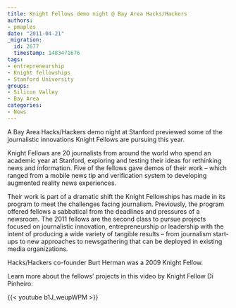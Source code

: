 ```yaml
---
title: Knight Fellows demo night @ Bay Area Hacks/Hackers
authors:
- pmaples
date: "2011-04-21"
_migration:
  id: 2677
  timestamp: 1483471676
tags:
- entrepreneurship
- Knight fellowships
- Stanford University
groups:
- Silicon Valley
- Bay Area
categories:
- News
---
```


A Bay Area Hacks/Hackers demo night at Stanford previewed some of the journalistic innovations Knight Fellows are pursuing this year.

Knight Fellows are 20 journalists from around the world who spend an academic year at Stanford, exploring and testing their ideas for rethinking news and information. Five of the fellows gave demos of their work – which ranged from a mobile news tip and verification system to developing augmented reality news experiences.

Their work is part of a dramatic shift the Knight Fellowships has made in its program to meet the challenges facing journalism. Previously, the program offered fellows a sabbatical from the deadlines and pressures of a newsroom. The 2011 fellows are the second class to pursue projects focused on journalistic innovation, entrepreneurship or leadership with the intent of producing a wide variety of tangible results – from journalism start-ups to new approaches to newsgathering that can be deployed in existing media organizations.

Hacks/Hackers co-founder Burt Herman was a 2009 Knight Fellow.

Learn more about the fellows&#8217; projects in this video by Knight Fellow Di Pinheiro:

{{< youtube b1J_weupWPM >}}